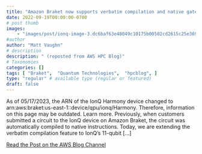 ```yaml
---
title: "Amazon Braket now supports verbatim compilation and native gates with IonQ"
date: 2022-09-19T00:00:00-0700
# post thumb
images:
    - "images/post/ionq-image-3.dc6baf63e48049c10175b00502cd2615c25e369d.png"
#author
author: "Matt Vaughn"
# description
description: " (reposted from AWS HPC Blog)"
# Taxonomies
categories: []
tags: [ "Braket",  "Quantum Technologies",  "hpcblog", ]
type: "regular" # available type (regular or featured)
draft: false
---
```


As of 05/17/2023, the ARN of the IonQ Harmony device changed to arn:aws:braket:us-east-1::device/qpu/ionq/Harmony. Therefore, information on this page may be outdated. Learn more. Previously, when customers submitted a circuit to the IonQ device on Amazon Braket, the circuit was automatically compiled to native instructions. Today, we are extending the verbatim compilation feature to IonQ’s 11-qubit […]

<a href="https://aws.amazon.com/blogs/quantum-computing/amazon-braket-now-supports-verbatim-compilation-and-native-gates-with-ionq/" class="btn btn-primary btn-lg active" role="button" aria-pressed="true" style="margin-top: 8px;">Read the Post on the AWS Blog Channel</a>